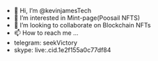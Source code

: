 
- 👋 Hi, I’m @kevinjamesTech
- 👀 I’m interested in Mint-page(Poosail NFTS)
- 💞️ I’m looking to collaborate on Blockchain NFTs
- 📫 How to reach me ...
- telegram: seekVictory
- skype: live:.cid.1e2f155a0c77df84



<!---
kevinjamesTech/kevinjamesTech is a ✨ special ✨ repository because its `README.md` (this file) appears on your GitHub profile.
You can click the Preview link to take a look at your changes.
--->
